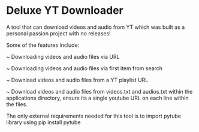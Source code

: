 # Deluxe YT Downloader
A tool that can download videos and audio from YT which was built as a personal passion project with no releases!

Some of the features include:

~ Downloading videos and audio files via URL

~ Downloading videos and audio files via first item from search

~ Download videos and audio files from a YT playlist URL

~ Download videos and audio files from videos.txt and audios.txt within the applications directory, ensure its a single youtube URL on each line within the files.

The only external requirements needed for this tool is to import pytube library using pip install pytube
